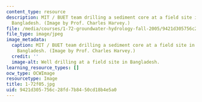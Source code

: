 ```yaml
---
content_type: resource
description: MIT / BUET team drilling a sediment core at a field site in Munshiganj,
  Bangladesh. (Image by Prof. Charles Harvey.)
file: /media/courses/1-72-groundwater-hydrology-fall-2005/9421d305756c28fd7b8450cd18b4e5a0_1-72f05.jpg
file_type: image/jpeg
image_metadata:
  caption: MIT / BUET team drilling a sediment core at a field site in Munshiganj,
    Bangladesh. (Image by Prof. Charles Harvey.)
  credit: ''
  image-alt: Well drilling at a field site in Bangladesh.
learning_resource_types: []
ocw_type: OCWImage
resourcetype: Image
title: 1-72f05.jpg
uid: 9421d305-756c-28fd-7b84-50cd18b4e5a0
---
```


